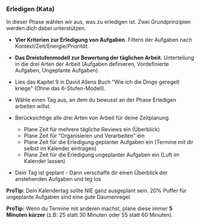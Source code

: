 ### Erledigen (Kata)

In dieser Phase wählen wir aus, was zu erledigen ist. Zwei Grundprinzipien werden dich dabei unterstützen.

- **Vier Kriterien zur Erledigung von Aufgaben**. Filtern der Aufgaben nach Kontext/Zeit/Energie/*Priorität*.
- **Das Dreistufenmodell zur Bewertung der täglichen Arbeit**. Unterteilung in die drei Arten der Arbeit (Aufgaben definieren, Vordefinierte Aufgaben, Ungeplante Aufgaben).

- Lies das Kapitel 9 in David Allens Buch "Wie ich die Dinge geregelt kriege" (Ohne das 6-Stufen-Modell).
- Wähle einen Tag aus, an dem du bewusst an der Phase Erledigen arbeiten willst.
- Berücksichtige alle drei Arten von Arbeit für deine Zeitplanung
  - Plane Zeit für mehrere tägliche Reviews ein (Überblick)
  - Plane Zeit für "Organisieren und Verarbeiten" ein 
  - Plane Zeit für die Erledigung geplanter Aufgaben ein (Termine mit dir selbst im Kalender eintragen)
  - Plane Zeit für die Erledigung ungeplanter Aufgaben ein (Luft im Kalender lassen)
- Dein Tag ist geplant - Dann verschaffe dir einen Überblick der anstehenden Aufgaben und leg los

**ProTip:** Dein Kalendertag sollte NIE ganz ausgeplant sein. 20% Puffer für ungeplante Aufgaben sind eine gute Daumenregel.

**ProTip:** Wenn du Termine mit anderen machst, plane diese immer **5 Minuten kürzer** (z.B: 25 statt 30 Minuten oder 55 statt 60 Minuten).
